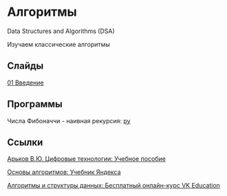 # Алгоритмы
Data Structures and Algorithms (DSA)

Изучаем классические алгоритмы

## Слайды

[01 Введение](https://github.com/Valentin-Arkov/Algorithms/blob/main/Slides/ALG_01_Intro.pdf)

## Программы

Числа Фибоначчи - наивная рекурсия: [py](https://github.com/Valentin-Arkov/Algorithms/blob/main/Python/fibonacci_recursion.py)

## Ссылки

[Арьков В.Ю. Цифровые технологии: Учебное пособие](https://ridero.ru/books/cifrovye_tekhnologii_i_iskusstvennyi_intellekt/)

[Основы алгоритмов: Учебник Яндекса](https://education.yandex.ru/handbook/algorithms)

[Алгоритмы и структуры данных: Бесплатный онлайн-курс VK Education](https://education.vk.company/program/kurs-algoritmy-structury-dannyh)
